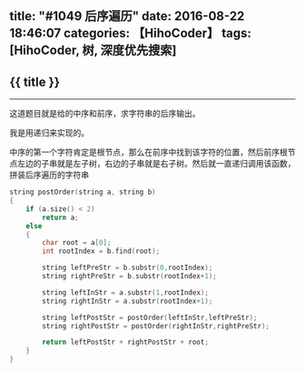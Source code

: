 title: "#1049 后序遍历"
date: 2016-08-22 18:46:07
categories: 【HihoCoder】
tags: [HihoCoder, 树, 深度优先搜索]
---
## {{ title }} ##

---

这道题目就是给的中序和前序，求字符串的后序输出。

我是用递归来实现的。

中序的第一个字符肯定是根节点，那么在前序中找到该字符的位置，然后前序根节点左边的子串就是左子树，右边的子串就是右子树。然后就一直递归调用该函数，拼装后序遍历的字符串

```C++
string postOrder(string a, string b)
{
	if (a.size() < 2)
		return a;
	else 
	{
		char root = a[0];
		int rootIndex = b.find(root);

		string leftPreStr = b.substr(0,rootIndex);
		string rightPreStr = b.substr(rootIndex+1);

		string leftInStr = a.substr(1,rootIndex);
		string rightInStr = a.substr(rootIndex+1);

		string leftPostStr = postOrder(leftInStr,leftPreStr);
		string rightPostStr = postOrder(rightInStr,rightPreStr);

		return leftPostStr + rightPostStr + root;
	}
}
```

